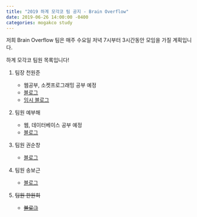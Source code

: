 ```yaml
---
title: "2019 하계 모각코 팀 공지 - Brain Overflow"
date: 2019-06-26 14:00:00 -0400
categories: mogakco study
---
```

저희 Brain Overflow 팀은 매주 수요일 저녁 7시부터 3시간동안 모임을 가질 계획입니다.

하계 모각코 팀원 목록입니다!
1. 팀장 천원준
    - 웹공부, 소켓프로그래밍 공부 예정
    - [블로그][blog-01]
    - [임시 블로그][blog-01-temp]

2. 팀원 예부해
    - 웹, 데이터베이스 공부 예정
    - [블로그][blog-02]

3. 팀원 권순창
    - [블로그][blog-03]

4. 팀원 송보근
    - [블로그][blog-04]

5. ~~팀원 한원희~~
    - ~~[블로그][blog-05]~~

[blog-01]: https://wonjunchun.github.io
[blog-01-temp]: https://seinenim.tistory.com
[blog-02]: https://blog.naver.com/qngo123
[blog-03]: https://blog.naver.com/comingo1
[blog-04]: https://blog.naver.com/qhrmsggg
[blog-05]: https://blog.naver.com/redchoco_6


